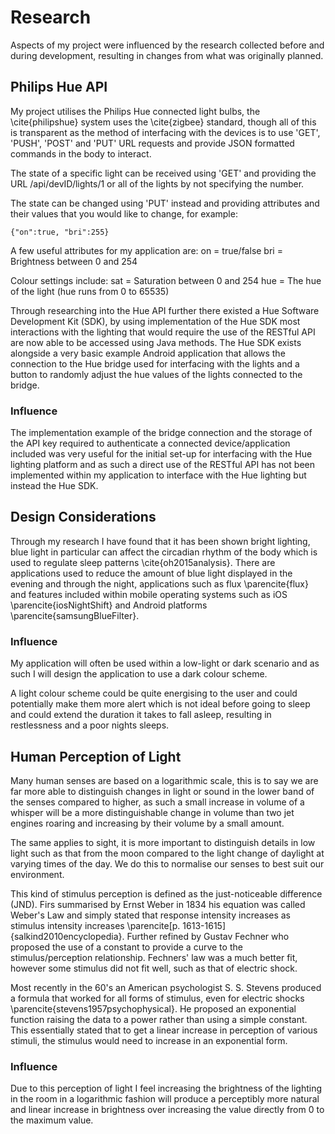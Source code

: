 # Research

Aspects of my project were influenced by the research collected before and during development, resulting in changes from what was originally planned.

## Philips Hue API

My project utilises the Philips Hue connected light bulbs, the \cite{philipshue} system uses the \cite{zigbee} standard, though all of this is transparent as the method of interfacing with the devices is to use 'GET', 'PUSH', 'POST' and 'PUT' URL requests and provide JSON formatted commands in the body to interact.

The state of a specific light can be received using 'GET' and providing the URL
/api/devID/lights/1 or all of the lights by not specifying the number.

The state can be changed using 'PUT' instead and providing attributes and their values that you would like to change, for example:

```
{"on":true, "bri":255}
```

A few useful attributes for my application are:
on = true/false
bri = Brightness between 0 and 254

Colour settings include:
sat = Saturation between 0 and 254
hue = The hue of the light (hue runs from 0 to 65535)

Through researching into the Hue API further there existed a Hue Software Development Kit (SDK), by using implementation of the Hue SDK most interactions with the lighting that would require the use of the RESTful API are now able to be accessed using Java methods. The Hue SDK exists alongside a very basic example Android application that allows the connection to the Hue bridge used for interfacing with the lights and a button to randomly adjust the hue values of the lights connected to the bridge.

### Influence

The implementation example of the bridge connection and the storage of the API key required to authenticate a connected device/application included was very useful for the initial set-up for interfacing with the Hue lighting platform and as such a direct use of the RESTful API has not been implemented within my application to interface with the Hue lighting but instead the Hue SDK.

## Design Considerations

Through my research I have found that it has been shown bright lighting, blue light in particular can affect the circadian rhythm of the body which is used to regulate sleep patterns \cite{oh2015analysis}.
There are applications used to reduce the amount of blue light displayed in the evening and through the night, applications such as flux \parencite{flux} and features included within mobile operating systems such as iOS \parencite{iosNightShift} and Android platforms \parencite{samsungBlueFilter}.

### Influence

My application will often be used within a low-light or dark scenario and as such I will design the application to use a dark colour scheme.

A light colour scheme could be quite energising to the user and could potentially make them more alert which is not ideal before going to sleep and could extend the duration it takes to fall asleep, resulting in restlessness and a poor nights sleeps.

## Human Perception of Light

Many human senses are based on a logarithmic scale, this is to say we are far more able to distinguish changes in light or sound in the lower band of the senses compared to higher, as such a small increase in volume of a whisper will be a more distinguishable change in volume than two jet engines roaring and increasing by their volume by a small amount.

The same applies to sight, it is more important to distinguish details in low light such as that from the moon compared to the light change of daylight at varying times of the day. We do this to normalise our senses to best suit our environment.

This kind of stimulus perception is defined as the just-noticeable difference (JND). Firs summarised by Ernst Weber in 1834 his equation was called Weber's Law and simply stated that response intensity increases as stimulus intensity increases \parencite[p. 1613-1615]{salkind2010encyclopedia}. Further refined by Gustav Fechner who proposed the use of a constant to provide a curve to the stimulus/perception relationship. Fechners' law was a much better fit, however some stimulus did not fit well, such as that of electric shock.

Most recently in the 60's an American psychologist S. S. Stevens produced a formula that worked for all forms of stimulus, even for electric shocks \parencite{stevens1957psychophysical}. He proposed an exponential function raising the data to a power rather than using a simple constant. This essentially stated that to get a linear increase in perception of various stimuli, the stimulus would need to increase in an exponential form.

### Influence

Due to this perception of light I feel increasing the brightness of the lighting in the room in a logarithmic fashion will produce a perceptibly more natural and linear increase in brightness over increasing the value directly from 0 to the maximum value.
